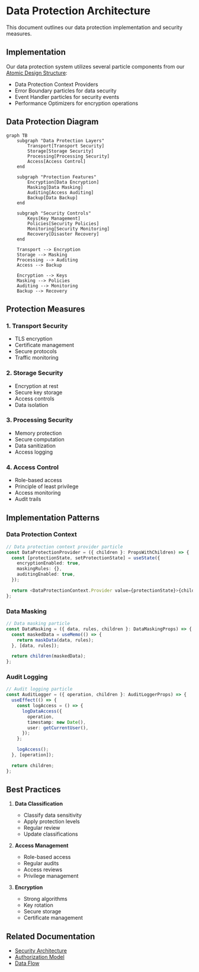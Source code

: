 # Data Protection Architecture

This document outlines our data protection implementation and security measures.

## Implementation

Our data protection system utilizes several particle components from our [Atomic Design Structure](../../components/atomic-design.md#particles):

- Data Protection Context Providers
- Error Boundary particles for data security
- Event Handler particles for security events
- Performance Optimizers for encryption operations

## Data Protection Diagram

```mermaid
graph TB
    subgraph "Data Protection Layers"
        Transport[Transport Security]
        Storage[Storage Security]
        Processing[Processing Security]
        Access[Access Control]
    end

    subgraph "Protection Features"
        Encryption[Data Encryption]
        Masking[Data Masking]
        Auditing[Access Auditing]
        Backup[Data Backup]
    end

    subgraph "Security Controls"
        Keys[Key Management]
        Policies[Security Policies]
        Monitoring[Security Monitoring]
        Recovery[Disaster Recovery]
    end

    Transport --> Encryption
    Storage --> Masking
    Processing --> Auditing
    Access --> Backup

    Encryption --> Keys
    Masking --> Policies
    Auditing --> Monitoring
    Backup --> Recovery
```

## Protection Measures

### 1. Transport Security

- TLS encryption
- Certificate management
- Secure protocols
- Traffic monitoring

### 2. Storage Security

- Encryption at rest
- Secure key storage
- Access controls
- Data isolation

### 3. Processing Security

- Memory protection
- Secure computation
- Data sanitization
- Access logging

### 4. Access Control

- Role-based access
- Principle of least privilege
- Access monitoring
- Audit trails

## Implementation Patterns

### Data Protection Context

```typescript
// Data protection context provider particle
const DataProtectionProvider = ({ children }: PropsWithChildren) => {
  const [protectionState, setProtectionState] = useState({
    encryptionEnabled: true,
    maskingRules: {},
    auditingEnabled: true,
  });

  return <DataProtectionContext.Provider value={protectionState}>{children}</DataProtectionContext.Provider>;
};
```

### Data Masking

```typescript
// Data masking particle
const DataMasking = ({ data, rules, children }: DataMaskingProps) => {
  const maskedData = useMemo(() => {
    return maskData(data, rules);
  }, [data, rules]);

  return children(maskedData);
};
```

### Audit Logging

```typescript
// Audit logging particle
const AuditLogger = ({ operation, children }: AuditLoggerProps) => {
  useEffect(() => {
    const logAccess = () => {
      logDataAccess({
        operation,
        timestamp: new Date(),
        user: getCurrentUser(),
      });
    };

    logAccess();
  }, [operation]);

  return children;
};
```

## Best Practices

1. **Data Classification**

   - Classify data sensitivity
   - Apply protection levels
   - Regular review
   - Update classifications

2. **Access Management**

   - Role-based access
   - Regular audits
   - Access reviews
   - Privilege management

3. **Encryption**
   - Strong algorithms
   - Key rotation
   - Secure storage
   - Certificate management

## Related Documentation

- [Security Architecture](../system/security.md)
- [Authorization Model](../security/authorization.md)
- [Data Flow](./data-flow.md)
